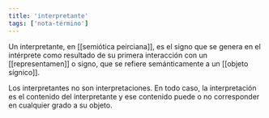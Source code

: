 ```yaml
---
title: 'interpretante'
tags: ['nota-término']
---
```


Un interpretante, en [[semiótica peirciana]], es el signo que se genera en el intérprete como resultado de su primera interacción con un [[representamen]] o signo, que se refiere semánticamente a un [[objeto sígnico]].

Los interpretantes no son interpretaciones. En todo caso, la interpretación es el contenido del interpretante y ese contenido puede o no corresponder en cualquier grado a su objeto.


